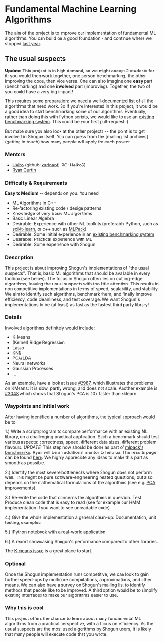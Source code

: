 # Fundamental Machine Learning Algorithms

The aim of the project is to improve our implementation of fundamental ML algorithms. You can build on a good foundation - and continue where we stopped [last year](https://www.google-melange.com/gsoc/project/details/google/gsoc2014/mazumdarparijat/5738600293466112).

## The usual suspects

**Update**: This project is in high demand, so we might accept 2 students for it: you would then work together, one person benchmarking, the other improving the code, then vice versa. One can also imagine one **easy** part (benchmarking) and one **involved** part (improving). Together, the two of you could have a very big impact!

This requires some preparation: we need a well-documented list of all the algorithms that need work. So if you're interested in this project, it would be a good idea to start benchmarking some of our algorithms. Eventually, rather than doing this with Python scripts, we would like to use an [existing benchmarking system](https://github.com/zoq/benchmarks). This could be your first pull-request :)

But make sure you also look at the other projects -- the point is to get
involved in Shogun itself. You can guess from the [mailing list archives](getting in touch)
how many people will apply for each project.

### Mentors
 * [Heiko](Heiko%20Strathmann) (github: [karlnapf](https://github.com/karlnapf), IRC: HeikoS)
 * [Ryan Curtin](https://github.com/ryancurtin)

### Difficulty & Requirements
**Easy to Medium** -- depends on you. You need
 * ML Algorithms in C++
 * Re-factoring existing code / design patterns
 * Knowledge of very basic ML algorithms
 * Basic Linear Algebra
 * Desirable: Experience with other ML toolkits (preferably Python, such as [scikit-learn](http://scikit-learn.org/stable/), or c++ such as [MLPack](http://www.mlpack.org/))
 * Desirable: Some initial experience in an [existing benchmarking system](https://github.com/zoq/benchmarks)
 * Desirable: Practical experience with ML
 * Desirable: Some experience with Shogun

### Description
This project is about improving Shogun's implementations of "the usual suspects". That is, basic ML algorithms that should be available in every toolbox (see below). The focus in Shogun often lies on cutting-edge algorithms, leaving the usual suspects with too little attention. This results in non competitive implementations in terms of speed, scalability, and stability. We aim to identify such algorithms, benchmark them, and finally improve efficiency, code cleanliness, and test coverage. We want Shogun's implementations to be (at least) as fast as the fastest third party library!

### Details
Involved algorithms definitely would include:

 * K-Means
 * (Kernel) Ridge Regression
 * Lasso
 * KNN
 * PCA/LDA
 * Neural networks
 * Gaussian Processes
 * ...

As an example, have a look at issue [#2987](https://github.com/shogun-toolbox/shogun/issues/2987), which illustrates the problems on KMeans: It is slow, partly wrong, and does not scale.
Another example is [#3048](https://github.com/shogun-toolbox/shogun/issues/3048) which shows that Shogun's PCA is 10x faster than sklearn.

### Waypoints and initial work
After having identified a number of algorithms, the typical approach would be to

1.) Write a script/program to compare performance with an existing ML library, on a challenging practical application. Such a benchmark should test various aspects: correctness, speed, different data sizes, different problem flavours. *UPDATE:* This step now should be done as part of [mlpack's benchmarks](https://github.com/zoq/benchmarks). Ryan will be an additional mentor to help us. The results page can be found [here](http://www.mlpack.org/benchmark.html). We highly appreciate any ideas to make this part as smooth as possible.

2.) Identify the most severe bottlenecks where Shogun does not perform well. This might be pure software-engineering related questions, but also depends on the mathematical formulations of the algorithms (see e.g. [PCA improvements](https://github.com/shogun-toolbox/shogun/issues/1876)).

3.) Re-write the code that concerns the algorithms in question. Test. Produce clean code that is easy to read (see for example our HMM implementation if you want to see unreadable code)

4.) Give the whole implementation a general clean-up: Documentation, unit testing, examples.

5.) IPython notebook with a real-world application

6.) A report showcasing Shogun's performance compared to other libraries.

The [K-means issue](https://github.com/shogun-toolbox/shogun/issues/2987) is a great place to start.

### Optional
Once the Shogun implementation runs competitive, we can look to gain further speed-ups by multicore computations, approximations, and other means. We can also have a survey on Shogun's mailing list to identify methods that people like to be improved. A third option would be to simplify existing interfaces to make our algorithms easier to use.

### Why this is cool
This project offers the chance to learn about many fundamental ML algorithms from a practical perspective, with a focus on efficiency. As the usual suspects are the most used algorithms by Shogun users, it is likely that many people will execute code that you wrote. 